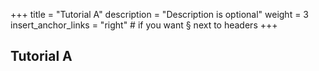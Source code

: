 +++
title = "Tutorial A"
description = "Description is optional"
weight = 3
insert_anchor_links = "right" # if you want § next to headers
+++

## Tutorial A
